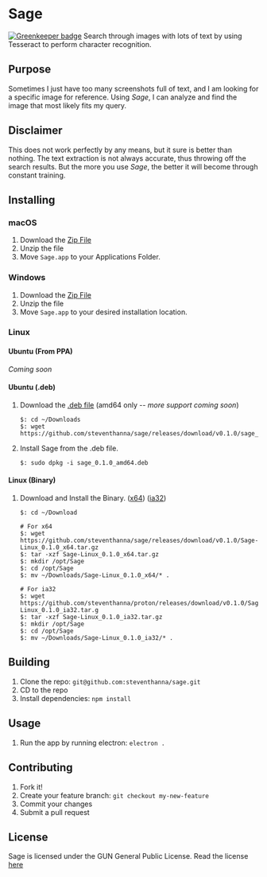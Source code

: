 # Sage

[![Greenkeeper badge](https://badges.greenkeeper.io/steventhanna/sage.svg)](https://greenkeeper.io/)
Search through images with lots of text by using Tesseract to perform character recognition.

## Purpose
Sometimes I just have too many screenshots full of text, and I am looking for a specific image for reference. Using *Sage*, I can analyze and find the image that most likely fits my query.

## Disclaimer
This does not work perfectly by any means, but it sure is better than nothing.  The text extraction is not always accurate, thus throwing off the search results.  But the more you use *Sage*, the better it will become through constant training.

## Installing

### macOS
1. Download the [Zip File](https://github.com/steventhanna/sage/releases) 
2. Unzip the file
3. Move `Sage.app` to your Applications Folder.

### Windows
1. Download the [Zip File](https://github.com/steventhanna/sage/releases) 
2. Unzip the file
3. Move `Sage.app` to your desired installation location.

### Linux
#### Ubuntu (From PPA)
_Coming soon_

#### Ubuntu (.deb)
1. Download the [.deb file](https://github.com/steventhanna/proton/releases/download/v0.1.0/proton_0.1.0_amd64.deb) (amd64 only -- _more support coming soon_)
    ```
    $: cd ~/Downloads
    $: wget https://github.com/steventhanna/sage/releases/download/v0.1.0/sage_0.1.0_amd64.deb
    ```
2. Install Sage from the .deb file.
    ```
    $: sudo dpkg -i sage_0.1.0_amd64.deb
    ```

#### Linux (Binary)
1. Download and Install the Binary. ([x64](https://github.com/steventhanna/sage/releases/download/v0.1.0/Sage-Linux_0.1.0_x64.tar.gz)) ([ia32](https://github.com/steventhanna/sage/releases/download/v0.1.0/Sage-Linux_0.1.0_ia32.tar.gz))
    ```
    $: cd ~/Download

    # For x64
    $: wget https://github.com/steventhanna/sage/releases/download/v0.1.0/Sage-Linux_0.1.0_x64.tar.gz
    $: tar -xzf Sage-Linux_0.1.0_x64.tar.gz
    $: mkdir /opt/Sage
    $: cd /opt/Sage
    $: mv ~/Downloads/Sage-Linux_0.1.0_x64/* .

    # For ia32
    $: wget https://github.com/steventhanna/proton/releases/download/v0.1.0/Sage-Linux_0.1.0_ia32.tar.g
    $: tar -xzf Sage-Linux_0.1.0_ia32.tar.gz
    $: mkdir /opt/Sage
    $: cd /opt/Sage
    $: mv ~/Downloads/Sage-Linux_0.1.0_ia32/* .
    ```
## Building
1. Clone the repo: `git@github.com:steventhanna/sage.git`
2. CD to the repo
3. Install dependencies: `npm install`

## Usage
1. Run the app by running electron: `electron .`

## Contributing
1. Fork it!
2. Create your feature branch: `git checkout my-new-feature`
3. Commit your changes
4. Submit a pull request

## License
Sage is licensed under the GUN General Public License. Read the license [here](https://github.com/steventhanna/sage/blob/master/LICENSE)